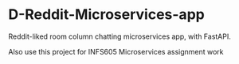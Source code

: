 # D-Reddit-Microservices-app
Reddit-liked room column chatting microservices app, with FastAPI.

Also use this project for INFS605 Microservices assignment work
